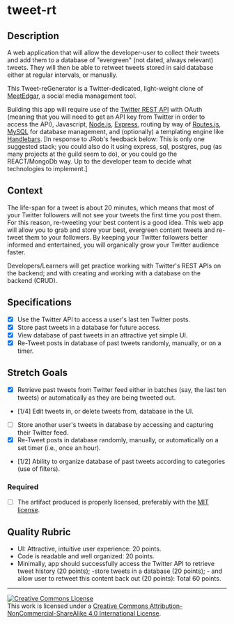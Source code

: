 # tweet-rt

## Description

A web application that will allow the developer-user to collect their tweets and add them to a database of "evergreen" (not dated, always relevant) tweets. They will then be able to retweet tweets stored in said database either at regular intervals, or manually.

This Tweet-reGenerator is a Twitter-dedicated, light-weight clone of [MeetEdgar](https://meetedgar.com/), a social media management tool.

Building this app will require use of the [Twitter REST API](https://dev.twitter.com/overview/api) with OAuth (meaning that you will need to get an API key from Twitter in order to access the API), Javascript, [Node.js](https://nodejs.org/en/), [Express](http://expressjs.com/), routing by way of [Routes.js](https://www.npmjs.com/package/routes-js), [MySQL](https://www.mysql.com/) for database management, and (optionally) a templating engine like [Handlebars](http://handlebarsjs.com/). [In response to JRob's feedback below: This is only one suggested stack; you could also do it using express, sql, postgres, pug (as many projects at the guild seem to do), or you could go the REACT/MongoDb way. Up to the developer team to decide what technologies to implement.]

## Context

The life-span for a tweet is about 20 minutes, which means that most of your Twitter followers will not see your tweets the first time you post them. For this reason, re-tweeting your best content is a good idea. This web app will allow you to grab and store your best, evergreen content tweets and re-tweet them to your followers. By keeping your Twitter followers better informed and entertained, you will organically grow your Twitter audience faster.

Developers/Learners will get practice working with Twitter's REST APIs on the backend; and with creating and working with a database on the backend (CRUD).


## Specifications

- [x] Use the Twitter API to access a user's last ten Twitter posts.
- [x] Store past tweets in a database for future access.
- [x] View database of past tweets in an attractive yet simple UI.
- [x] Re-Tweet posts in database of past tweets randomly, manually, or on a timer.

## Stretch Goals

- [x] Retrieve past tweets from Twitter feed either in batches (say, the last ten tweets) or automatically as they are being tweeted out.
- [1/4] Edit tweets in, or delete tweets from, database in the UI.
- [ ] Store another user's tweets in database by accessing and capturing their Twitter feed.
- [x] Re-Tweet posts in database randomly, manually, or automatically on a set timer (i.e., once an hour).
- [1/2] Ability to organize database of past tweets according to categories (use of filters).


### Required

- [ ] The artifact produced is properly licensed, preferably with the [MIT license][mit-license].

## Quality Rubric

- UI: Attractive, intuitive user experience: 20 points.
- Code is readable and well organized: 20 points.
- Minimally, app should successfully access the Twitter API to retrieve tweet history (20 points);
            -store tweets in a database (20 points);
           - and allow user to retweet this content back out (20 points):
            Total 60 points.

---

<!-- LICENSE -->

<a rel="license" href="http://creativecommons.org/licenses/by-nc-sa/4.0/"><img alt="Creative Commons License" style="border-width:0" src="https://i.creativecommons.org/l/by-nc-sa/4.0/80x15.png" /></a>
<br />This work is licensed under a <a rel="license" href="http://creativecommons.org/licenses/by-nc-sa/4.0/">Creative Commons Attribution-NonCommercial-ShareAlike 4.0 International License</a>.

[mit-license]: https://opensource.org/licenses/MIT
